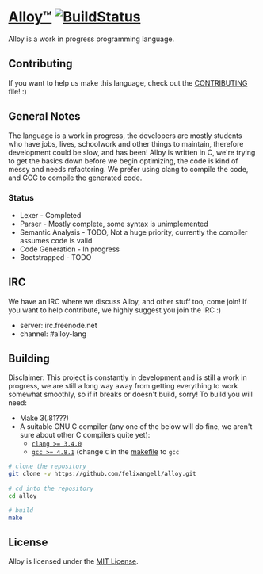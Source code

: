 # [Alloy™](http://alloy-lang.org) [![BuildStatus](https://travis-ci.org/felixangell/alloy.svg?branch=master)](https://travis-ci.org/felixangell/alloy)
Alloy is a work in progress programming language.

## Contributing
If you want to help us make this language, check out the [CONTRIBUTING](/CONTRIBUTING.md) file! :)

## General Notes
The language is a work in progress, the developers are mostly students who have jobs, lives, schoolwork and other things to maintain, therefore
development could be slow, and has been! Alloy is written in C, we're trying to get the basics down before we begin optimizing, the code is kind of
messy and needs refactoring. We prefer using clang to compile the code, and GCC to compile the generated code. 

### Status

* Lexer - Completed
* Parser - Mostly complete, some syntax is unimplemented
* Semantic Analysis - TODO, Not a huge priority, currently the compiler assumes code is valid
* Code Generation - In progress
* Bootstrapped - TODO

## IRC
We have an IRC where we discuss Alloy, and other stuff too, come join! If you want to help contribute,
we highly suggest you join the IRC :)

* server: irc.freenode.net
* channel: #alloy-lang

## Building
Disclaimer: This project is constantly in development and is still a work in progress, we are still a long way away from getting everything to work somewhat smoothly, so if it breaks or doesn't build, sorry!
To build you will need:

 - Make 3(.81???)
 - A suitable GNU C compiler (any one of the below will do fine, we aren't sure about other C compilers quite yet):
   - [`clang >= 3.4.0`](http://llvm.org/releases/download.html)
   - [`gcc >= 4.8.1`](https://gcc.gnu.org/) (change `C` in the [makefile](/Makefile) to `gcc`

```bash
# clone the repository
git clone -v https://github.com/felixangell/alloy.git
    
# cd into the repository
cd alloy

# build
make
```

## License
Alloy is licensed under the [MIT License](/LICENSE.md).

